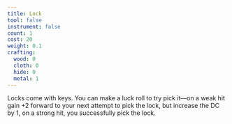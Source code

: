 ```yaml
---
title: Lock
tool: false
instrument: false
count: 1
cost: 20
weight: 0.1
crafting:
  wood: 0
  cloth: 0
  hide: 0
  metal: 1
---
```


Locks come with keys. You can make a luck roll to try pick it—on a weak hit gain +2 forward to your next attempt to pick the lock, but increase the DC by 1, on a strong hit, you successfully pick the lock.
